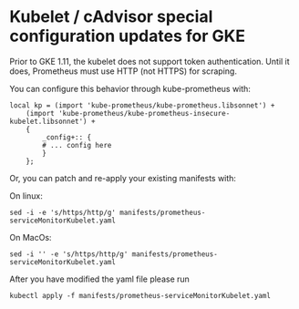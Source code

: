 # Kubelet / cAdvisor special configuration updates for GKE

Prior to GKE 1.11, the kubelet does not support token
authentication. Until it does, Prometheus must use HTTP (not HTTPS)
for scraping.

You can configure this behavior through kube-prometheus with:
```
local kp = (import 'kube-prometheus/kube-prometheus.libsonnet') +
    (import 'kube-prometheus/kube-prometheus-insecure-kubelet.libsonnet') +
	{
        _config+:: {
		# ... config here
		}
    };
```

Or, you can patch and re-apply your existing manifests with:

On linux:

```
sed -i -e 's/https/http/g' manifests/prometheus-serviceMonitorKubelet.yaml
```

On MacOs:

```
sed -i '' -e 's/https/http/g' manifests/prometheus-serviceMonitorKubelet.yaml
```

After you have modified the yaml file please run

```
kubectl apply -f manifests/prometheus-serviceMonitorKubelet.yaml
```
